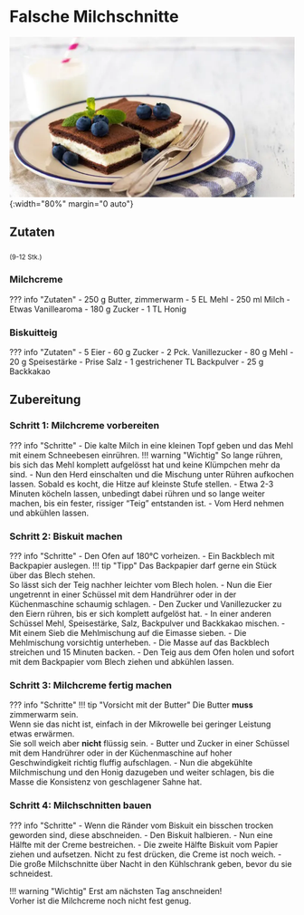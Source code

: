 # Falsche Milchschnitte

![Milchschnitte Bild](../assets/img/Milchschnitte_01.webp){:width="80%" margin="0 auto"}

## Zutaten  
<sub>(9-12 Stk.)</sub>

### Milchcreme
??? info "Zutaten"
    - 250 g Butter, zimmerwarm
    - 5 EL Mehl
    - 250 ml Milch
    - Etwas Vanillearoma
    - 180 g Zucker
    - 1 TL Honig

### Biskuitteig
??? info "Zutaten"
    - 5 Eier
    - 60 g Zucker
    - 2 Pck. Vanillezucker
    - 80 g Mehl
    - 20 g Speisestärke
    - Prise Salz
    - 1 gestrichener TL Backpulver
    - 25 g Backkakao

## Zubereitung
### Schritt 1: Milchcreme vorbereiten
??? info "Schritte"
    - Die kalte Milch in eine kleinen Topf geben und das Mehl mit einem Schneebesen einrühren.
    !!! warning "Wichtig"
        So lange rühren, bis sich das Mehl komplett aufgelösst hat und keine Klümpchen mehr da sind.
    - Nun den Herd einschalten und die Mischung unter Rühren aufkochen lassen. Sobald es kocht, die Hitze auf kleinste Stufe stellen.
        - Etwa 2-3 Minuten köcheln lassen, unbedingt dabei rühren und so lange weiter machen, bis ein fester, rissiger “Teig” entstanden ist.
    - Vom Herd nehmen und abkühlen lassen.

### Schritt 2: Biskuit machen
??? info "Schritte"
    - Den Ofen auf 180°C vorheizen.
    - Ein Backblech mit Backpapier auslegen.
    !!! tip "Tipp"
        Das Backpapier darf gerne ein Stück über das Blech stehen.  
        So lässt sich der Teig nachher leichter vom Blech holen.
    - Nun die Eier ungetrennt in einer Schüssel mit dem Handrührer oder in der Küchenmaschine schaumig schlagen.
    - Den Zucker und Vanillezucker zu den Eiern rühren, bis er sich komplett aufgelöst hat.
    - In einer anderen Schüssel Mehl, Speisestärke, Salz, Backpulver und Backkakao mischen.
    - Mit einem Sieb die Mehlmischung auf die Eimasse sieben.
    - Die Mehlmischung vorsichtig unterheben.
    - Die Masse auf das Backblech streichen und 15 Minuten backen.
    - Den Teig aus dem Ofen holen und sofort mit dem Backpapier vom Blech ziehen und abkühlen lassen.

### Schritt 3: Milchcreme fertig machen
??? info "Schritte"
    !!! tip "Vorsicht mit der Butter"
        Die Butter **muss** zimmerwarm sein.  
        Wenn sie das nicht ist, einfach in der Mikrowelle bei geringer Leistung etwas erwärmen.  
        Sie soll weich aber **nicht** flüssig sein.
    - Butter und Zucker in einer Schüssel mit dem Handrührer oder in der Küchenmaschine auf hoher Geschwindigkeit richtig fluffig aufschlagen.
    - Nun die abgekühlte Milchmischung und den Honig dazugeben und weiter schlagen, bis die Masse die Konsistenz von geschlagener Sahne hat.

### Schritt 4: Milchschnitten bauen
??? info "Schritte"
    - Wenn die Ränder vom Biskuit ein bisschen trocken geworden sind, diese abschneiden.
    - Den Biskuit halbieren.
    - Nun eine Hälfte mit der Creme bestreichen.
    - Die zweite Hälfte Biskuit vom Papier ziehen und aufsetzen. Nicht zu fest drücken, die Creme ist noch weich.
    - Die große Milchschnitte über Nacht in den Kühlschrank geben, bevor du sie schneidest.

!!! warning "Wichtig"
    Erst am nächsten Tag anschneiden!  
    Vorher ist die Milchcreme noch nicht fest genug.